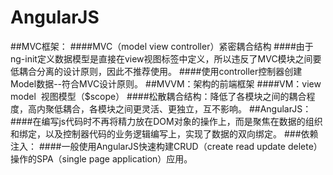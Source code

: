 # AngularJS
##MVC框架：
####MVC（model  view  controller）紧密耦合结构
####由于ng-init定义数据模型是直接在view视图<html>标签中定义，所以违反了MVC模块之间要低耦合分离的设计原则，因此不推荐使用。
####使用controller控制器创建Model数据--符合MVC设计原则。
##MVVM：架构的前端框架
####VM：view model  视图模型（$scope）
####松散耦合结构：降低了各模块之间的耦合程度，高内聚低耦合，各模块之间更灵活、更独立，互不影响。
##AngularJS：
####在编写js代码时不再将精力放在DOM对象的操作上，而是聚焦在数据的组织和绑定，以及控制器代码的业务逻辑编写上，实现了数据的双向绑定。
###依赖注入：
####一般使用AngularJS快速构建CRUD（create read update delete）操作的SPA（single page application）应用。
